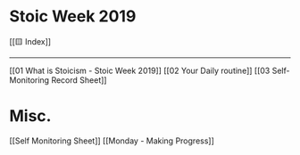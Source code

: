 # Stoic Week 2019
[[🟨 Index]]

---

[[01 What is Stoicism - Stoic Week 2019]]
[[02 Your Daily routine]]
[[03 Self-Monitoring Record Sheet]]

# Misc. 
[[Self Monitoring Sheet]]
[[Monday - Making Progress]]
